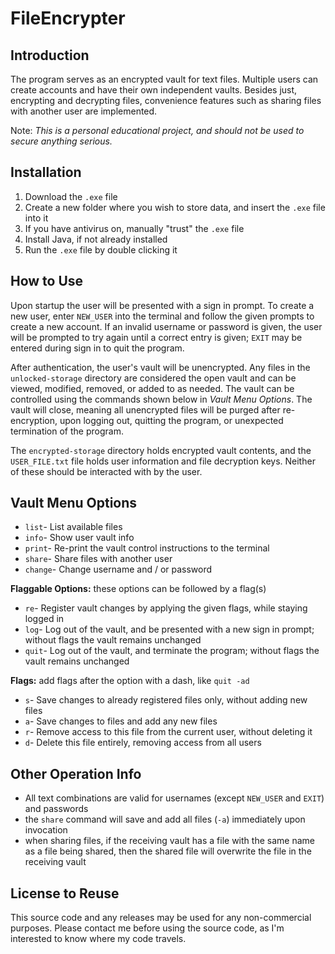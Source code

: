 # FileEncrypter

## Introduction
The program serves as an encrypted vault for text files. Multiple users can create accounts and have their own independent vaults. Besides just, encrypting and decrypting files, convenience features such as sharing files with another user are implemented. 

Note: _This is a personal educational project, and should not be used to secure anything serious._

## Installation
1. Download the `.exe` file
2. Create a new folder where you wish to store data, and insert the `.exe` file into it
3. If you have antivirus on, manually "trust" the `.exe` file
4. Install Java, if not already installed
5. Run the `.exe` file by double clicking it

## How to Use
Upon startup the user will be presented with a sign in prompt. To create a new user, enter `NEW_USER` into the terminal and follow the given prompts to create a new account. If an invalid username or password is given, the user will be prompted to try again until a correct entry is given; `EXIT` may be entered during sign in to quit the program. 

After authentication, the user's vault will be unencrypted. Any files in the `unlocked-storage` directory are considered the open vault and can be viewed, modified, removed, or added to as needed. The vault can be controlled using the commands shown below in _Vault Menu Options_. The vault will close, meaning all unencrypted files will be purged after re-encryption, upon logging out, quitting the program, or unexpected termination of the program. 

The `encrypted-storage` directory holds encrypted vault contents, and the `USER_FILE.txt` file holds user information and file decryption keys. Neither of these should be interacted with by the user.

## Vault Menu Options
- `list`- List available files
- `info`- Show user vault info
- `print`- Re-print the vault control instructions to the terminal
- `share`- Share files with another user
- `change`- Change username and / or password

**Flaggable Options:** these options can be followed by a flag(s)
- `re`- Register vault changes by applying the given flags, while staying logged in
- `log`- Log out of the vault, and be presented with a new sign in prompt; without flags the vault remains unchanged
- `quit`- Log out of the vault, and terminate the program; without flags the vault remains unchanged

**Flags:** add flags after the option with a dash, like `quit -ad`
- `s`- Save changes to already registered files only, without adding new files
- `a`- Save changes to files and add any new files
- `r`- Remove access to this file from the current user, without deleting it
- `d`- Delete this file entirely, removing access from all users

## Other Operation Info
- All text combinations are valid for usernames (except `NEW_USER` and `EXIT`) and passwords
- the `share` command will save and add all files (`-a`) immediately upon invocation
- when sharing files, if the receiving vault has a file with the same name as a file being shared, then the shared file will overwrite the file in the receiving vault

## License to Reuse
This source code and any releases may be used for any non-commercial purposes. Please contact me before using the source code, as I'm interested to know where my code travels.